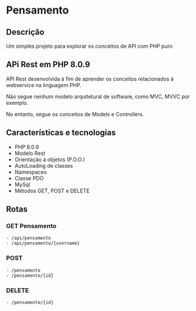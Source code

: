 # Pensamento

## Descrição
Um simples projeto para explorar os conceitos de API com PHP puro

## APi Rest em PHP 8.0.9
API Rest desenvolvida à fim de aprender os conceitos relacionados à webservice na linguagem PHP.

Não segue nenhum modelo arquitetural de software, como MVC, MVVC por exemplo. 

No entanto, segue os conceitos de Models e Controllers.

## Características e tecnologias
  - PHP 8.0.9
  - Modelo Rest
  - Orientação à objetos (P.O.O.)
  - AutoLoading de classes
  - Namespaces
  - Classe PDO
  - MySql
  - Métodos GET, POST e DELETE

## Rotas
  ### GET Pensamento
    - /api/pensamento
    - /api/pensamento/{username}
    
  ### POST
    - /pensamento
    - /pensamento/{id}
    
  ### DELETE
    - /pensamento/{id}
